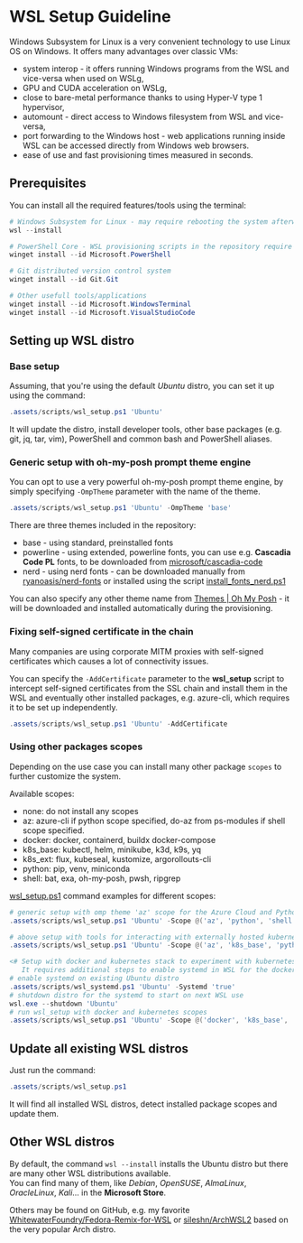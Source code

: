 # WSL Setup Guideline

Windows Subsystem for Linux is a very convenient technology to use Linux OS on Windows. It offers many advantages over classic VMs:

- system interop - it offers running Windows programs from the WSL and vice-versa when used on WSLg,
- GPU and CUDA acceleration on WSLg,
- close to bare-metal performance thanks to using Hyper-V type 1 hypervisor,
- automount - direct access to Windows filesystem from WSL and vice-versa,  
- port forwarding to the Windows host - web applications running inside WSL can be accessed directly from Windows web browsers.
- ease of use and fast provisioning times measured in seconds.

## Prerequisites

You can install all the required features/tools using the terminal:

``` powershell
# Windows Subsystem for Linux - may require rebooting the system afterwards
wsl --install

# PowerShell Core - WSL provisioning scripts in the repository require the PowerShell Core to be executed
winget install --id Microsoft.PowerShell

# Git distributed version control system
winget install --id Git.Git

# Other usefull tools/applications
winget install --id Microsoft.WindowsTerminal
winget install --id Microsoft.VisualStudioCode
```

## Setting up WSL distro

### Base setup

Assuming, that you're using the default *Ubuntu* distro, you can set it up using the command:

``` powershell
.assets/scripts/wsl_setup.ps1 'Ubuntu'
```

It will update the distro, install developer tools, other base packages (e.g. git, jq, tar, vim), PowerShell and common bash and PowerShell aliases.

### Generic setup with oh-my-posh prompt theme engine

You can opt to use a very powerful oh-my-posh prompt theme engine, by simply specifying `-OmpTheme` parameter with the name of the theme.

``` powershell
.assets/scripts/wsl_setup.ps1 'Ubuntu' -OmpTheme 'base'
```

There are three themes included in the repository:

- base - using standard, preinstalled fonts
- powerline - using extended, powerline fonts, you can use e.g. **Cascadia Code PL** fonts, to be downloaded from [microsoft/cascadia-code](https://github.com/microsoft/cascadia-code)
- nerd - using nerd fonts - can be downloaded manually from [ryanoasis/nerd-fonts](https://github.com/ryanoasis/nerd-fonts) or installed using the script [install_fonts_nerd.ps1](../.assets/scripts/install_fonts_nerd.ps1)

You can also specify any other theme name from [Themes | Oh My Posh](https://ohmyposh.dev/docs/themes) - it will be downloaded and installed automatically during the provisioning.

### Fixing self-signed certificate in the chain

Many companies are using corporate MITM proxies with self-signed certificates which causes a lot of connectivity issues.

You can specify the `-AddCertificate` parameter to the **wsl_setup** script to intercept self-signed certificates from the SSL chain and install them in the WSL and eventually other installed packages, e.g. azure-cli, which requires it to be set up independently.

``` powershell
.assets/scripts/wsl_setup.ps1 'Ubuntu' -AddCertificate
```

### Using other packages scopes

Depending on the use case you can install many other package `scopes` to further customize the system.

Available scopes:

- none: do not install any scopes
- az: azure-cli if python scope specified, do-az from ps-modules if shell scope specified.
- docker: docker, containerd, buildx docker-compose
- k8s_base: kubectl, helm, minikube, k3d, k9s, yq
- k8s_ext: flux, kubeseal, kustomize, argorollouts-cli
- python: pip, venv, miniconda
- shell: bat, exa, oh-my-posh, pwsh, ripgrep

[wsl_setup.ps1](.assets/scripts/wsl_setup.ps1) command examples for different scopes:

``` powershell
# generic setup with omp theme 'az' scope for the Azure Cloud and Python virtual environments management.
.assets/scripts/wsl_setup.ps1 'Ubuntu' -Scope @('az', 'python', 'shell') -OmpTheme 'base'

# above setup with tools for interacting with externally hosted kubernetes clusters
.assets/scripts/wsl_setup.ps1 'Ubuntu' -Scope @('az', 'k8s_base', 'python', 'shell') -OmpTheme 'base'

<# Setup with docker and kubernetes stack to experiment with kubernetes clusters using minikube or k3d.
   It requires additional steps to enable systemd in WSL for the docker to automatically start. #>
# enable systemd on existing Ubuntu distro
.assets/scripts/wsl_systemd.ps1 'Ubuntu' -Systemd 'true'
# shutdown distro for the systemd to start on next WSL use
wsl.exe --shutdown 'Ubuntu'
# run wsl_setup with docker and kubernetes scopes
.assets/scripts/wsl_setup.ps1 'Ubuntu' -Scope @('docker', 'k8s_base', 'k8s_ext', 'shell') -OmpTheme 'base'
```

## Update all existing WSL distros

Just run the command:

``` powershell
.assets/scripts/wsl_setup.ps1
```

It will find all installed WSL distros, detect installed package scopes and update them.

## Other WSL distros

By default, the command `wsl --install` installs the Ubuntu distro but there are many other WSL distributions available.  
You can find many of them, like *Debian*, *OpenSUSE*, *AlmaLinux*, *OracleLinux*, *Kali*... in the **Microsoft Store**.  

Others may be found on GitHub, e.g. my favorite [WhitewaterFoundry/Fedora-Remix-for-WSL](https://github.com/WhitewaterFoundry/Fedora-Remix-for-WSL) or [sileshn/ArchWSL2](https://github.com/sileshn/ArchWSL2) based on the very popular Arch distro.
